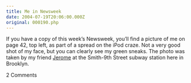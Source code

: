 ```yaml
---
title: Me in Newsweek
date: 2004-07-19T20:06:00.000Z
original: 000190.php
---
```


If you have a copy of this week’s Newsweek, you’ll find a picture of me on page 42, top left, as part of a spread on the iPod craze. Not a very good shot of my face, but you can clearly see my green sneaks. The photo was taken by my friend <a href="http://www.jeromepix.com">Jerome</a> at the Smith-9th Street subway station here in Brooklyn.

<span class="commentheader">2 Comments</span>

<!--


<div class="commentdivider">
<span class="commentauthorbox">Posted by an anonymous coward</span>
<span class="commentdatebox">Wednesday, August 11, 2004</span>
<span class="commenttimebox">12:57 PM</span>
</div>
<div class="commentbody">if you want extra copies to send to your family let me know … nika</div>
<div class="commentdivider">
<span class="commentauthorbox">Posted by an anonymous coward</span>
<span class="commentdatebox">Sunday, August 15, 2004</span>
<span class="commenttimebox"> 1:39 PM</span>
</div>
<div class="commentbody">wow thats so cool, why didn’t you tell me?</div> -->
